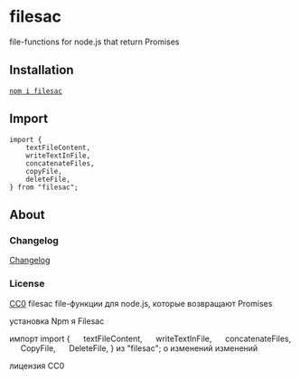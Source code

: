 # filesac

file-functions for node.js that return Promises

## Installation

[`npm i filesac`](https://www.npmjs.com/package/filesac)

## Import
    
```
import {
    textFileContent,
    writeTextInFile,
    concatenateFiles,
    copyFile,
    deleteFile,
} from "filesac";
```

## About

### Changelog

[Changelog](./changelog.md)


### License

[CC0](./license.txt)
filesac
file-функции для node.js, которые возвращают Promises

установка
Npm я Filesac

импорт
import {
     textFileContent,
     writeTextInFile,
     concatenateFiles,
     CopyFile,
     DeleteFile,
} из "filesac";
о
изменений
изменений

лицензия
СС0
